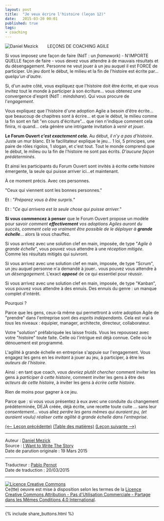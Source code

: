 ```yaml
---
layout: post
title:  "Je veux écrire l'histoire (leçon 12)"
date:   2015-03-20 00:01
published: true
tags:
- coaching
---
```


<div align="left" style="float:left; padding-right:30px" >
  <img title="Daniel Mezick" src="{{ site.url }}assets/daniel_mezick/daniel-mezick-003.png" />
</div>
LEÇONS DE COACHING AGILE

Si vous imposez une façon de faire (NdT : un _framework_) - N'IMPORTE QUELLE façon de faire - vous devez vous attendre à de mauvais résultats et du désengagement. Personne ne veut jouer à un jeu auquel il est FORCÉ de participer. Un jeu dont le début, le milieu et la fin de l'histoire est écrite par... _quelqu'un d'autre_.

Si, d'un autre côté, vous expliquez que l'histoire doit être écrite, et que vous invitez tout le monde à participer à son écriture... vous obtenez une convergence d'esprit (NdT : _mindshare_). Qui vous procure de l'_engagement_.

Vous expliquez que l'histoire d'une adoption Agile a besoin d'être écrite... que beaucoup de chapitres sont à écrire... et que le début, le milieu comme la fin sont en fait "en cours d'écriture"... que rien n'indique comment cela finira, ni quand... cela génère une intrigante invitation à _venir et jouer_.

**Le Forum Ouvert _c'est exactement cela_.** Au début, _il n'y a pas d'histoire_. Juste un mur blanc. Et le facilitateur explique le jeu... 1 loi, 5 principes, une paire de rôles rigolos, 1 slogan, et c'est tout. Tout le monde comprend que le début, le milieu ou la fin de l'histoire ne sont pas écrits. _D'aucune façon prédéterminés_.

Et ainsi les participants du Forum Ouvert sont invités à écrite cette histoire émergente, la seule qui puisse arriver ici...et maintenant.

À ce moment précis. Avec ces personnes.

"Ceux qui viennent sont les bonnes personnes."

Et : "_Préparez vous à être surpris._"

Et : "_Ce qui arrivera est la seule chose qui puisse arriver._"

**Si vous commencez à penser** que le Forum Ouvert propose un modèle pour savoir _comment **effectivement** vos adoptions Agiles auront du succès, comment cela va vraiment être possible de le déployer à **grande échelle**_... alors là vous chauffez.

Si vous arrivez avec une solution clef en main, imposée, de type "_Agile à grande échelle_", vous pouvez vous attendre à une _réception mitigée_. Comme les résultats mitigés qui suivront.

Si vous arrivez avec une solution clef en main, imposée, de type "Scrum", un jeu auquel personne n'a demandé à jouer.. vous pouvez vous attendre à un _désengagement_. L'exact _**opposé**_ de ce qui essentiel pour réussir.

Si vous arrivez avec une solution clef en main, imposée, de type "Kanban", vous pouvez vous attendre à des ennuis. Des ennuis du genre : un manque complet d'intérêt.

Pourquoi ?

Parce que les gens, ceux-là même qui permettront à votre adoption Agile de "prendre" dans l'entreprise sont des _esprits indépendants_. Cela est vrai à _tous_ les niveaux : équipier, manager, architecte, directeur, collaborateur.

Votre "solution" préfabriquée les laisse froids. Vous les repoussez avec votre "histoire" toute faite. Celle où l'intrigue est déjà connue. Celle où le dénouement est programmé.

L'agilité à grande échelle en entreprise s'appuie sur l'engagement. Vous engagez les gens en les _invitant_ à jouer au jeu, à participer, à être les _auteurs de l'histoire_.

Ainsi : en tant que coach, _vous devriez plutôt chercher_ comment inviter les gens à _participer à cette histoire_, comment inviter les gens à être des _acteurs de cette histoire_, à inviter les gens à _écrire cette histoire_.

Rien de moins pour gagner à ce jeu.

Parce que : si vous vous présentez à eux avec une conduite du changement prédéterminée, DEJÀ créée, déjà écrite, une recette toute cuite ... sans leur _consentement_... vous allez _perdre les gens mêmes qui auraient pu, (et auraient voulu) réaliser cette agilité à grande échelle dans l'entreprise_.

[(<-- Leçon précédente)](http://www.les-traducteurs-agiles.org/2015/03/21/encouragez-les-managers-a-encourager-l-experimentation-lecon-11.html) [(Table des matières)](http://www.les-traducteurs-agiles.org/2015/02/15/lecons-de-coaching.html) [(Leçon suivante -->)](http://www.les-traducteurs-agiles.org/2015/03/29/lorsqu-ils-disent-non-reduisez-la-demande-de-moitie-lecon-13.html)  

---
Auteur : [Daniel Mezick](https://twitter.com/danielmezick)  
Source : [I Want to Write The Story](http://newtechusa.net/agile/i-want-to-write-the-story/)  
Date de parution originale : 19 Mars 2015  

---
Traducteur : [Pablo Pernot](https://twitter.com/pablopernot)  
Date de traduction : 20/03/2015  

---

<a rel="license" href="http://creativecommons.org/licenses/by-nc-sa/4.0/"><img alt="Licence Creative Commons" style="border-width:0" src="http://i.creativecommons.org/l/by-nc-sa/4.0/88x31.png" /></a><br />Ce(tte) oeuvre est mise à disposition selon les termes de la <a rel="license" href="http://creativecommons.org/licenses/by-nc-sa/4.0/">Licence Creative Commons Attribution - Pas d'Utilisation Commerciale - Partage dans les Mêmes Conditions 4.0 International</a>.

---

{% include share_buttons.html %}
